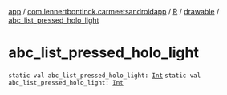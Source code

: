[app](../../../index.md) / [com.lennertbontinck.carmeetsandroidapp](../../index.md) / [R](../index.md) / [drawable](index.md) / [abc_list_pressed_holo_light](./abc_list_pressed_holo_light.md)

# abc_list_pressed_holo_light

`static val abc_list_pressed_holo_light: `[`Int`](https://kotlinlang.org/api/latest/jvm/stdlib/kotlin/-int/index.html)
`static val abc_list_pressed_holo_light: `[`Int`](https://kotlinlang.org/api/latest/jvm/stdlib/kotlin/-int/index.html)